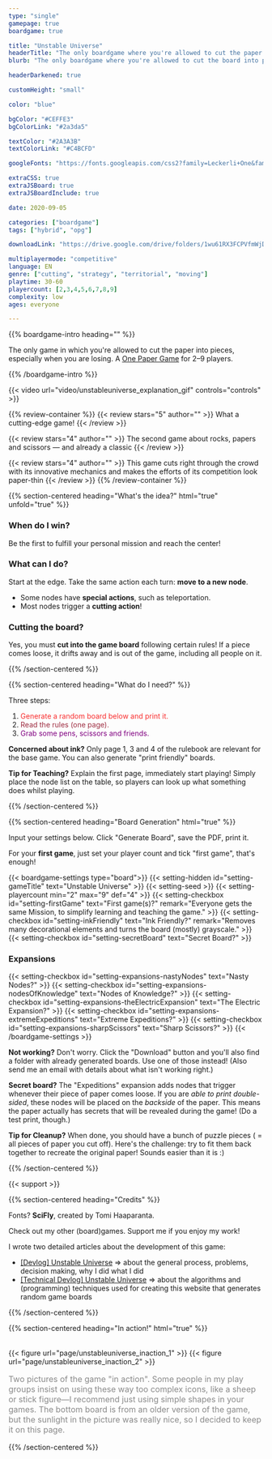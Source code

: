 ```yaml
---
type: "single"
gamepage: true
boardgame: true

title: "Unstable Universe"
headerTitle: "The only boardgame where you're allowed to cut the paper into pieces"
blurb: "The only boardgame where you're allowed to cut the board into pieces, especially when you are losing."

headerDarkened: true

customHeight: "small"

color: "blue"

bgColor: "#CEFFE3"
bgColorLink: "#2a3da5"

textColor: "#2A3A3B"
textColorLink: "#C4BCFD"

googleFonts: "https://fonts.googleapis.com/css2?family=Leckerli+One&family=Nunito:ital,wght@0,400;0,700;0,900;1,400;1,700;1,900&display=swap"

extraCSS: true
extraJSBoard: true
extraJSBoardInclude: true

date: 2020-09-05

categories: ["boardgame"]
tags: ["hybrid", "opg"]

downloadLink: "https://drive.google.com/drive/folders/1wu61RX3FCPVfmWjDTW7yOoeqhsgfuMLr"

multiplayermode: "competitive"
language: EN
genre: ["cutting", "strategy", "territorial", "moving"]
playtime: 30-60
playercount: [2,3,4,5,6,7,8,9]
complexity: low
ages: everyone

---
```



{{% boardgame-intro heading="" %}}

The only game in which you're allowed to cut the paper into pieces, especially when you are losing. A [One Paper Game](/boardgames#one-paper-games) for 2&ndash;9 players.

{{% /boardgame-intro %}}

<div class="limit-width">
{{< video url="video/unstableuniverse_explanation_gif" controls="controls" >}}
</div>

{{% review-container %}}
  {{< review stars="5" author="" >}}
  What a cutting-edge game!
  {{< /review >}}

  {{< review stars="4" author="" >}}
  The second game about rocks, papers and scissors &mdash; and already a classic
  {{< /review >}}

  {{< review stars="4" author="" >}}
  This game cuts right through the crowd with its innovative mechanics and makes the efforts of its competition look paper-thin
  {{< /review >}}
{{% /review-container %}}

{{% section-centered heading="What's the idea?" html="true" unfold="true" %}}

  <h3>When do I win?</h3>
  <p>Be the first to fulfill your personal mission and reach the center!</p>

  <h3>What can I do?</h3>
  <p>Start at the edge. Take the same action each turn: <strong>move to a new node</strong>.</p>
  <ul>
    <li>Some nodes have <strong>special actions</strong>, such as teleportation.</li>
    <li>Most nodes trigger a <strong>cutting action</strong>!</li>
  </ul>

  <h3>Cutting the board?</h3>
  <p>Yes, you must <strong>cut into the game board</strong> following certain rules! If a piece comes loose, it drifts away and is out of the game, including all people on it.</p>

{{% /section-centered %}}

{{% section-centered heading="What do I need?" %}}

Three steps:
1. <span style="color:#f92e2e;">Generate a random board below and print it.</span>
2. <span style="color:#9e2d41;">Read the rules (one page).</span>
3. <span style="color:purple;">Grab some pens, scissors and friends.</span>

**Concerned about ink?** Only page 1, 3 and 4 of the rulebook are relevant for the base game. You can also generate "print friendly" boards.

**Tip for Teaching?** Explain the first page, immediately start playing! Simply place the node list on the table, so players can look up what something does whilst playing.

{{% /section-centered %}}

{{% section-centered heading="Board Generation" html="true" %}}
  
  <p>Input your settings below. Click "Generate Board", save the PDF, print it.</p>
  <p>For your <strong>first game</strong>, just set your player count and tick "first game", that's enough!</p>

  {{< boardgame-settings type="board">}}
    {{< setting-hidden id="setting-gameTitle" text="Unstable Universe" >}}
    {{< setting-seed >}}
    {{< setting-playercount min="2" max="9" def="4" >}}
    {{< setting-checkbox id="setting-firstGame" text="First game(s)?" remark="Everyone gets the same Mission, to simplify learning and teaching the game." >}}
    {{< setting-checkbox id="setting-inkFriendly" text="Ink Friendly?" remark="Removes many decorational elements and turns the board (mostly) grayscale." >}}
    {{< setting-checkbox id="setting-secretBoard" text="Secret Board?" >}}
    <h3>Expansions</h3>
    {{< setting-checkbox id="setting-expansions-nastyNodes" text="Nasty Nodes?" >}}
    {{< setting-checkbox id="setting-expansions-nodesOfKnowledge" text="Nodes of Knowledge?" >}}
    {{< setting-checkbox id="setting-expansions-theElectricExpansion" text="The Electric Expansion?" >}}
    {{< setting-checkbox id="setting-expansions-extremeExpeditions" text="Extreme Expeditions?" >}}
    {{< setting-checkbox id="setting-expansions-sharpScissors" text="Sharp Scissors?" >}}
  {{< /boardgame-settings >}}

  <div class="post-settings-remarks">
    <p><strong>Not working?</strong> Don't worry. Click the "Download" button and you'll also find a folder with already generated boards. Use one of those instead! (Also send me an email with details about what isn't working right.)
    <p><strong>Secret board?</strong> The "Expeditions" expansion adds nodes that trigger whenever their piece of paper comes loose. If you are <em>able to print double-sided</em>, these nodes will be placed on the <em>backside</em> of the paper. This means the paper actually has secrets that will be revealed during the game! (Do a test print, though.)</p>
    <p><strong>Tip for Cleanup?</strong> When done, you should have a bunch of puzzle pieces ( = all pieces of paper you cut off). Here's the challenge: try to fit them back together to recreate the original paper! Sounds easier than it is :)</p>

  </div>

{{% /section-centered %}}

{{< support >}}

{{% section-centered heading="Credits" %}}
          
Fonts? **SciFly**, created by Tomi Haaparanta.

Check out my other (board)games. Support me if you enjoy my work!

I wrote two detailed articles about the development of this game:
- [[Devlog] Unstable Universe](/blog/boardgames/unstable-universe/devlog-unstable-universe) => about the general process, problems, decision making, why I did what I did</li>
- [[Technical Devlog] Unstable Universe](/blog/boardgames/unstable-universe/tech-devlog-unstable-universe) => about the algorithms and (programming) techniques used for creating this website that generates random game boards

{{% /section-centered %}}

{{% section-centered heading="In action!" html="true" %}}
  <div style="display: flex; width: 100%; flex-wrap: wrap; margin-top: 2rem;">
    {{< figure url="page/unstableuniverse_inaction_1" >}}
    {{< figure url="page/unstableuniverse_inaction_2" >}}
  </div>

  <p style="opacity:0.5;font-size:16px;">
    Two pictures of the game "in action". Some people in my play groups insist on using these way too complex icons, like a sheep or stick figure&mdash;I recommend just using simple shapes in your games. The bottom board is from an older version of the game, but the sunlight in the picture was really nice, so I decided to keep it on this page.
  </p>
{{% /section-centered %}}